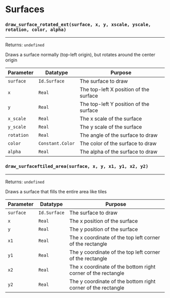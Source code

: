 # Surfaces

### `draw_surface_rotated_ext(surface, x, y, xscale, yscale, rotation, color, alpha)`
---
 Returns: `undefined`

Draws a surface normally (top-left origin), but rotates around the center origin

| Parameter | Datatype  | Purpose |
|-----------|-----------|---------|
|`surface` |`Id.Surface` |The surface to draw |
|`x` |`Real` |The top-left X position of the surface |
|`y` |`Real` |The top-left Y position of the surface |
|`x_scale` |`Real` |The x scale of the surface |
|`y_scale` |`Real` |The y scale of the surface |
|`rotation` |`Real` |The angle of the surface to draw |
|`color` |`Constant.Color` |The color of the surface to draw |
|`alpha` |`Real` |The alpha of the surface to draw |












### `draw_surfaceftiled_area(surface, x, y, x1, y1, x2, y2)`
---
 Returns: `undefined`

Draws a surface that fills the entire area like tiles

| Parameter | Datatype  | Purpose |
|-----------|-----------|---------|
|`surface` |`Id.Surface` |The surface to draw |
|`x` |`Real` |The x position of the surface |
|`y` |`Real` |The y position of the surface |
|`x1` |`Real` |The x coordinate of the top left corner of the rectangle |
|`y1` |`Real` |The y coordinate of the top left corner of the rectangle |
|`x2` |`Real` |The x coordinate of the bottom right corner of the rectangle |
|`y2` |`Real` |The y coordinate of the bottom right corner of the rectangle |





















